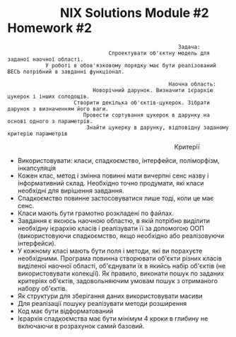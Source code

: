 # &nbsp;&nbsp;&nbsp;&nbsp;&nbsp;&nbsp;&nbsp;&nbsp;&nbsp;&nbsp;&nbsp;&nbsp;&nbsp;&nbsp;&nbsp;&nbsp;&nbsp;&nbsp;NIX Solutions Module #2 Homework #2

                                                          Задача:
                                    Спроектувати об'єктну модель для заданої наочної області.
                У роботі в обов'язковому порядку має бути реалізований ВЕСЬ потрібний в завданні функціонал.

                                                       Наочна область:
                               Новорічний дарунок. Визначити ієрархію цукерок і інших солодощів.
                         Створити декілька об'єктів-цукерок. Зібрати дарунок з визначенням його ваги.
                            Провести сортування цукерок в дарунку на основі одного з параметрів.
                             Знайти цукерку в дарунку, відповідну заданому критерію параметрів

&nbsp;&nbsp;&nbsp;&nbsp;&nbsp;&nbsp;&nbsp;&nbsp;&nbsp;&nbsp;&nbsp;&nbsp;&nbsp;&nbsp;&nbsp;&nbsp;&nbsp;&nbsp;&nbsp;&nbsp;&nbsp;&nbsp;&nbsp;&nbsp;&nbsp;&nbsp;&nbsp;&nbsp;&nbsp;&nbsp;&nbsp;&nbsp;&nbsp;&nbsp;&nbsp;&nbsp;&nbsp;&nbsp;&nbsp;&nbsp;&nbsp;&nbsp;&nbsp;&nbsp;&nbsp;&nbsp;&nbsp;&nbsp;&nbsp;&nbsp;&nbsp;&nbsp;&nbsp;&nbsp;&nbsp;&nbsp;&nbsp;&nbsp;&nbsp;&nbsp;&nbsp;&nbsp;&nbsp;&nbsp;&nbsp;&nbsp;&nbsp;&nbsp;&nbsp;&nbsp;&nbsp;&nbsp;&nbsp;&nbsp;&nbsp;&nbsp;&nbsp;&nbsp;&nbsp;&nbsp;&nbsp;&nbsp;&nbsp;&nbsp;&nbsp;&nbsp;&nbsp;&nbsp;&nbsp;&nbsp;&nbsp;&nbsp;&nbsp;&nbsp;&nbsp;&nbsp;Критерії
- Використовувати: класи, спадкоємство, інтерфейси, поліморфізм, інкапсуляція
- Кожен клас, метод і змінна повинні мати вичерпні сенс назву і інформативний склад.
    Необхідно точно продумати, які класи необхідні для вирішення завдання.
- Спадкоємство повинне застосовуватися лише тоді, коли це має сенс.
- Класи мають бути грамотно розкладені по файлах.
- Завдання є якоюсь наочною областю, в якій потрібно виділити необхідну ієрархію класів і
    реалізувати її за допомогою ООП (використовуючи спадкоємство, якщо необхідно або реалізовуючи інтерфейси).
- У кожному класі мають бути поля і методи, які ви порахуєте необхідними.
    Програма повинна створювати об'єкти різних класів виділеної наочної області, об'єднувати їх
        в якийсь набір об'єктів (не використовувати колекції). Як правило, виконати пошук по
            заданих критеріях об'єктів, задовольняючим умовам пошук з отриманого набору об'єктів.
- Як структури для зберігання даних використовувати масиви
- Для реалізації пошуку реалізувати методи розширення
- Код має бути відформатований
- Ієрархія спадкоємства має бути мінімум 4 кроки в глибину не включаючи в розрахунок самий базовий.
